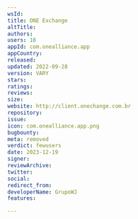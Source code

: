 ```yaml
---
wsId: 
title: ONE Exchange
altTitle: 
authors: 
users: 10
appId: com.onealliance.app
appCountry: 
released: 
updated: 2022-09-28
version: VARY
stars: 
ratings: 
reviews: 
size: 
website: http://client.onechange.com.br
repository: 
issue: 
icon: com.onealliance.app.png
bugbounty: 
meta: removed
verdict: fewusers
date: 2023-12-19
signer: 
reviewArchive: 
twitter: 
social: 
redirect_from: 
developerName: GrupoWJ
features: 

---
```


